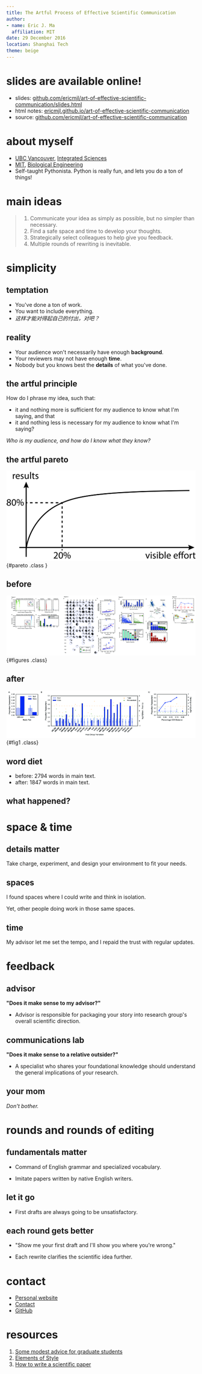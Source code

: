 ```yaml
---
title: The Artful Process of Effective Scientific Communication
author:
- name: Eric J. Ma
  affiliation: MIT
date: 29 December 2016
location: Shanghai Tech
theme: beige
---
```


# slides are available online!

- slides: [github.com/ericmjl/art-of-effective-scientific-communication/slides.html][slides]
- html notes: [ericmjl.github.io/art-of-effective-scientific-communication][html]
- source: [github.com/ericmjl/art-of-effective-scientific-communication][source]

[source]: https://github.com/ericmjl/art-of-effective-scientific-communication
[html]: https://ericmjl.github.io/art-of-effective-scientific-communication
[slides]: https://ericmjl.github.io/art-of-effective-scientific-communication/slides.html

# about myself

- [UBC Vancouver][UBC], [Integrated Sciences][ISCI]
- [MIT][MIT], [Biological Engineering][MITBE]
- Self-taught Pythonista. Python is really fun, and lets you do a ton of things!

[UBC]: http://www.ubc.ca/
[MIT]: http://web.mit.edu/
[MITBE]: https://be.mit.edu/
[ISCI]: https://intsci.ubc.ca/

# main ideas

> 1. Communicate your idea as simply as possible, but no simpler than necessary.
> 1. Find a safe space and time to develop your thoughts.
> 1. Strategically select colleagues to help give you feedback.
> 1. Multiple rounds of rewriting is inevitable.

# simplicity

## temptation

- You've done a ton of work.
- You want to include everything.
- *这样才能对得起自己的付出，对吧？*

## reality

- Your audience won't necessarily have enough **background**.
- Your reviewers may not have enough **time**.
- Nobody but you knows best the **details** of what you've done.

## the artful principle

How do I phrase my idea, such that:

- it and nothing more is sufficient for my audience to know what I'm saying, and that
- it and nothing less is necessary for my audience to know what I'm saying?

*Who is my audience, and how do I know what they know?*

## the artful pareto

![The pareto principle: 80% of my results will come from 20% of my effort.](./figures/pareto.png){#pareto .class }

## before

![All four figures from my first set of submissions to Nature, Science and eLife.](./figures/four-figures.png){#figures .class}

## after

![The final figure that told the story in its entirety, in the submission to PNAS](./figures/fig1-pnas.png){#fig1 .class}

## word diet

- before: 2794 words in main text.
- after: 1847 words in main text.

## what happened?

# space & time

## details matter

Take charge, experiment, and design your environment to fit your needs.

## spaces

I found spaces where I could write and think in isolation.

Yet, other people doing work in those same spaces.

## time

My advisor let me set the tempo, and I repaid the trust with regular updates.

# feedback

## advisor

**"Does it make sense to my advisor?"**

- Advisor is responsible for packaging your story into research group's overall scientific direction.

## communications lab

**"Does it make sense to a relative outsider?"**

- A specialist who shares your foundational knowledge should understand the general implications of your research.

## your mom

*Don't bother.*

# rounds and rounds of editing

## fundamentals matter

- Command of English grammar and specialized vocabulary.

- Imitate papers written by native English writers.

## let it go

- First drafts are always going to be unsatisfactory.

## each round gets better

- "Show me your first draft and I'll show you where you're wrong."

- Each rewrite clarifies the scientific idea further.

# contact

- [Personal website](http://www.ericmjl.com)
- [Contact](http://www.shortwhale.com/ericmjl)
- [GitHub](https://github.com/ericmjl)

# resources

1. [Some modest advice for graduate students][advice]
1. [Elements of Style][elements]
1. [How to write a scientific paper][howto]

[advice]: http://stearnslab.yale.edu/some-modest-advice-graduate-students
[elements]: https://en.wikipedia.org/wiki/The_Elements_of_Style
[howto]: http://bitesizebio.com/10837/book-review-how-to-write-and-publish-a-scientific-paper-by-robert-a-day-and-barbara-gastel/
